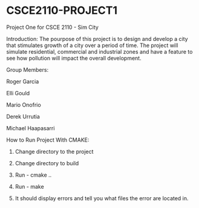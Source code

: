 # CSCE2110-PROJECT1
Project One for CSCE 2110 - Sim City

Introduction:
The pourpose of this project is to design and develop a city that stimulates
growth of a city over a period of time. The project will simulate residential, commercial and
industrial zones and have a feature to see how pollution will impact the overall development.

Group Members:

Roger Garcia

Elli Gould

Mario Onofrio

Derek Urrutia

Michael Haapasarri

How to Run Project With CMAKE:

1) Change directory to the project

2) Change directory to build

3) Run - cmake ..

4) Run - make

5) It should display errors and tell you what files the error are located in.